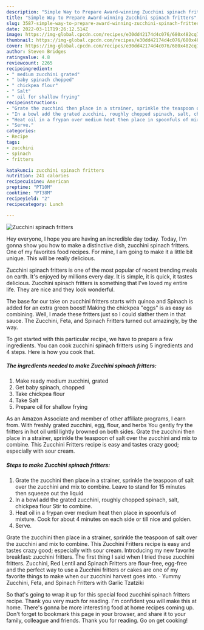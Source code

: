 ```yaml
---
description: "Simple Way to Prepare Award-winning Zucchini spinach fritters"
title: "Simple Way to Prepare Award-winning Zucchini spinach fritters"
slug: 3587-simple-way-to-prepare-award-winning-zucchini-spinach-fritters
date: 2022-03-11T19:26:12.514Z
image: https://img-global.cpcdn.com/recipes/e30dd42174d4c076/680x482cq70/zucchini-spinach-fritters-recipe-main-photo.jpg
thumbnail: https://img-global.cpcdn.com/recipes/e30dd42174d4c076/680x482cq70/zucchini-spinach-fritters-recipe-main-photo.jpg
cover: https://img-global.cpcdn.com/recipes/e30dd42174d4c076/680x482cq70/zucchini-spinach-fritters-recipe-main-photo.jpg
author: Steven Bridges
ratingvalue: 4.8
reviewcount: 2265
recipeingredient:
- " medium zucchini grated"
- " baby spinach chopped"
- " chickpea flour"
- " Salt"
- " oil for shallow frying"
recipeinstructions:
- "Grate the zucchini then place in a strainer, sprinkle the teaspoon of salt over the zucchini and mix to combine. Leave to stand for 15 minutes then squeeze out the liquid"
- "In a bowl add the grated zucchini, roughly chopped spinach, salt, chickpea flour Stir to combine."
- "Heat oil in a frypan over medium heat then place in spoonfuls of mixture. Cook for about 4 minutes on each side or till nice and golden."
- "Serve."
categories:
- Recipe
tags:
- zucchini
- spinach
- fritters

katakunci: zucchini spinach fritters 
nutrition: 241 calories
recipecuisine: American
preptime: "PT10M"
cooktime: "PT38M"
recipeyield: "2"
recipecategory: Lunch

---
```



![Zucchini spinach fritters](https://img-global.cpcdn.com/recipes/e30dd42174d4c076/680x482cq70/zucchini-spinach-fritters-recipe-main-photo.jpg)

Hey everyone, I hope you are having an incredible day today. Today, I'm gonna show you how to make a distinctive dish, zucchini spinach fritters. One of my favorites food recipes. For mine, I am going to make it a little bit unique. This will be really delicious.

Zucchini spinach fritters is one of the most popular of recent trending meals on earth. It's enjoyed by millions every day. It is simple, it is quick, it tastes delicious. Zucchini spinach fritters is something that I've loved my entire life. They are nice and they look wonderful.

The base for our take on zucchini fritters starts with quinoa and Spinach is added for an extra green boost! Making the chickpea &#34;eggs&#34; is as easy as combining. Well, I made these fritters just so I could slather them in that sauce. The Zucchini, Feta, and Spinach Fritters turned out amazingly, by the way.


To get started with this particular recipe, we have to prepare a few ingredients. You can cook zucchini spinach fritters using 5 ingredients and 4 steps. Here is how you cook that.

<!--inarticleads1-->

##### The ingredients needed to make Zucchini spinach fritters:

1. Make ready  medium zucchini, grated
1. Get  baby spinach, chopped
1. Take  chickpea flour
1. Take  Salt
1. Prepare  oil for shallow frying


As an Amazon Associate and member of other affiliate programs, I earn from. With freshly grated zucchini, egg, flour, and herbs You gently fry the fritters in hot oil until lightly browned on both sides. Grate the zucchini then place in a strainer, sprinkle the teaspoon of salt over the zucchini and mix to combine. This Zucchini Fritters recipe is easy and tastes crazy good; especially with sour cream. 

<!--inarticleads2-->

##### Steps to make Zucchini spinach fritters:

1. Grate the zucchini then place in a strainer, sprinkle the teaspoon of salt over the zucchini and mix to combine. Leave to stand for 15 minutes then squeeze out the liquid
1. In a bowl add the grated zucchini, roughly chopped spinach, salt, chickpea flour Stir to combine.
1. Heat oil in a frypan over medium heat then place in spoonfuls of mixture. Cook for about 4 minutes on each side or till nice and golden.
1. Serve.


Grate the zucchini then place in a strainer, sprinkle the teaspoon of salt over the zucchini and mix to combine. This Zucchini Fritters recipe is easy and tastes crazy good; especially with sour cream. Introducing my new favorite breakfast: zucchini fritters. The first thing I said when I tried these zucchini fritters. Zucchini, Red Lentil and Spinach Fritters are flour-free, egg-free and the perfect way to use a Zucchini fritters or cakes are one of my favorite things to make when our zucchini harvest goes into. · Yummy Zucchini, Feta, and Spinach Fritters with Garlic Tzatziki 

So that's going to wrap it up for this special food zucchini spinach fritters recipe. Thank you very much for reading. I'm confident you will make this at home. There's gonna be more interesting food at home recipes coming up. Don't forget to bookmark this page in your browser, and share it to your family, colleague and friends. Thank you for reading. Go on get cooking!
